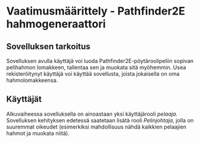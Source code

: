 # Vaatimusmäärittely - Pathfinder2E hahmogeneraattori

## Sovelluksen tarkoitus

Sovelluksen avulla käyttäjä voi luoda Pathfinder2E-pöytäroolipeliin sopivan pelihahmon lomakkeen, tallentaa sen ja muokata sitä myöhemmin. Usea rekisteröitynyt käyttäjä voi käyttää sovellusta, joista jokaisella on oma hahmolomakkeensa.

## Käyttäjät

Alkuvaiheessa sovelluksella on ainoastaan yksi käyttäjärooli _pelaaja_. Sovelluksen kehityksen edetessä saatetaan lisätä rooli _Pelinjohtaja_, jolla on suuremmat oikeudet (esimerkiksi mahdollisuus nähdä kaikkien pelaajien hahmot ja muokata niitä).
